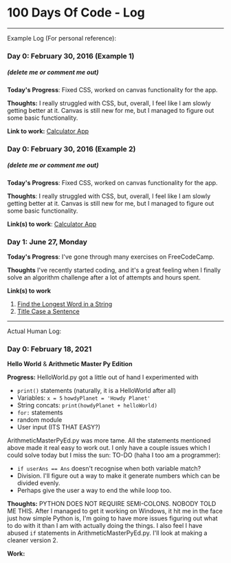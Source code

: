 # 100 Days Of Code - Log

----
Example Log (For personal reference):
### Day 0: February 30, 2016 (Example 1)
##### (delete me or comment me out)

**Today's Progress**: Fixed CSS, worked on canvas functionality for the app.

**Thoughts:** I really struggled with CSS, but, overall, I feel like I am slowly getting better at it. Canvas is still new for me, but I managed to figure out some basic functionality.

**Link to work:** [Calculator App](http://www.example.com)

### Day 0: February 30, 2016 (Example 2)
##### (delete me or comment me out)

**Today's Progress**: Fixed CSS, worked on canvas functionality for the app.

**Thoughts**: I really struggled with CSS, but, overall, I feel like I am slowly getting better at it. Canvas is still new for me, but I managed to figure out some basic functionality.

**Link(s) to work**: [Calculator App](http://www.example.com)


### Day 1: June 27, Monday

**Today's Progress**: I've gone through many exercises on FreeCodeCamp.

**Thoughts** I've recently started coding, and it's a great feeling when I finally solve an algorithm challenge after a lot of attempts and hours spent.

**Link(s) to work**
1. [Find the Longest Word in a String](https://www.freecodecamp.com/challenges/find-the-longest-word-in-a-string)
2. [Title Case a Sentence](https://www.freecodecamp.com/challenges/title-case-a-sentence)

----
Actual Human Log:

### Day 0: February 18, 2021
**Hello World** & **Arithmetic Master Py Edition**

**Progress:**
HelloWorld.py got a little out of hand I experimented with
 - ``print()`` statements (naturally, it is a HelloWorld after all)
 - Variables: ``x = 5`` ``howdyPlanet = 'Howdy Planet'``
 - String concats: ``print(howdyPlanet + helloWorld)``
 - ``for:`` statements
 - random module
 - User input (ITS THAT EASY?)

ArithmeticMasterPyEd.py was more tame. All the statements mentioned above made it real easy to work out. I only have a couple issues which I could solve today but I miss the sun:
TO-DO (haha I too am a programmer):
 - ``if userAns == Ans`` doesn't recognise when both variable match?
 - Division. I'll figure out a way to make it generate numbers which can be divided evenly.
 - Perhaps give the user a way to end the while loop too.

**Thoughts:**
PYTHON DOES NOT REQUIRE SEMI-COLONS. NOBODY TOLD ME THIS. After I managed to get it working on Windows, it hit me in the face just how simple Python is, I'm going to have more issues figuring out what to do with it than I am with actually doing the things. 
I also feel I have abused ``if`` statements in ArithmeticMasterPyEd.py. I'll look at making a cleaner version 2.

**Work:**
